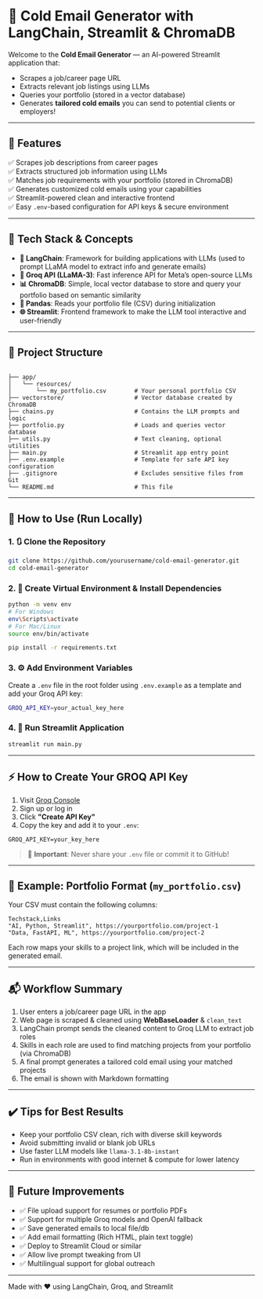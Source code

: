 # 📧 Cold Email Generator with LangChain, Streamlit & ChromaDB

Welcome to the **Cold Email Generator** — an AI-powered Streamlit application that:

- Scrapes a job/career page URL  
- Extracts relevant job listings using LLMs  
- Queries your portfolio (stored in a vector database)  
- Generates **tailored cold emails** you can send to potential clients or employers!

---


## 📌 Features

✅ Scrapes job descriptions from career pages  
✅ Extracts structured job information using LLMs  
✅ Matches job requirements with your portfolio (stored in ChromaDB)  
✅ Generates customized cold emails using your capabilities  
✅ Streamlit-powered clean and interactive frontend  
✅ Easy `.env`-based configuration for API keys & secure environment

---

## 🧠 Tech Stack & Concepts

- **🔗 LangChain**: Framework for building applications with LLMs (used to prompt LLaMA model to extract info and generate emails)
- **🧠 Groq API (LLaMA-3)**: Fast inference API for Meta’s open-source LLMs
- **📊 ChromaDB**: Simple, local vector database to store and query your portfolio based on semantic similarity
- **📇 Pandas**: Reads your portfolio file (CSV) during initialization
- **🌐 Streamlit**: Frontend framework to make the LLM tool interactive and user-friendly

---

## 🧰 Project Structure

```

├── app/
│   └── resources/
│       └── my_portfolio.csv        # Your personal portfolio CSV
├── vectorstore/                    # Vector database created by ChromaDB
├── chains.py                       # Contains the LLM prompts and logic
├── portfolio.py                    # Loads and queries vector database
├── utils.py                        # Text cleaning, optional utilities
├── main.py                         # Streamlit app entry point
├── .env.example                    # Template for safe API key configuration
├── .gitignore                      # Excludes sensitive files from Git
└── README.md                       # This file
```

---

## 🚀 How to Use (Run Locally)

### 1. 🔃 Clone the Repository

```bash
git clone https://github.com/yourusername/cold-email-generator.git
cd cold-email-generator
```

### 2. 🐍 Create Virtual Environment & Install Dependencies

```bash
python -m venv env
# For Windows
env\Scripts\activate
# For Mac/Linux
source env/bin/activate

pip install -r requirements.txt
```

### 3. ⚙️ Add Environment Variables

Create a `.env` file in the root folder using `.env.example` as a template and add your Groq API key:

```bash
GROQ_API_KEY=your_actual_key_here
```

### 4. 🏁 Run Streamlit Application

```bash
streamlit run main.py
```

---

## ⚡ How to Create Your GROQ API Key

1. Visit [Groq Console](https://console.groq.com/keys)  
2. Sign up or log in  
3. Click **"Create API Key"**  
4. Copy the key and add it to your `.env`:

```env
GROQ_API_KEY=your_key_here
```

> 🔐 **Important**: Never share your `.env` file or commit it to GitHub!

---

## 🧾 Example: Portfolio Format (`my_portfolio.csv`)

Your CSV must contain the following columns:

```text
Techstack,Links
"AI, Python, Streamlit", https://yourportfolio.com/project-1
"Data, FastAPI, ML", https://yourportfolio.com/project-2
```

Each row maps your skills to a project link, which will be included in the generated email.

---

## 📬 Workflow Summary

1. User enters a job/career page URL in the app  
2. Web page is scraped & cleaned using **WebBaseLoader** & `clean_text`  
3. LangChain prompt sends the cleaned content to Groq LLM to extract job roles  
4. Skills in each role are used to find matching projects from your portfolio (via ChromaDB)  
5. A final prompt generates a tailored cold email using your matched projects  
6. The email is shown with Markdown formatting

---

## ✔️ Tips for Best Results

- Keep your portfolio CSV clean, rich with diverse skill keywords
- Avoid submitting invalid or blank job URLs
- Use faster LLM models like `llama-3.1-8b-instant`
- Run in environments with good internet & compute for lower latency

---

## 🚧 Future Improvements

- ✅ File upload support for resumes or portfolio PDFs  
- ✅ Support for multiple Groq models and OpenAI fallback  
- ✅ Save generated emails to local file/db  
- ✅ Add email formatting (Rich HTML, plain text toggle)  
- ✅ Deploy to Streamlit Cloud or similar  
- ✅ Allow live prompt tweaking from UI  
- ✅ Multilingual support for global outreach

---

Made with ❤️ using LangChain, Groq, and Streamlit

